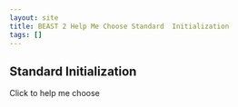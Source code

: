 ```yaml
---
layout: site
title: BEAST 2 Help Me Choose Standard  Initialization
tags: []
---
```


## Standard  Initialization

Click to help me choose
